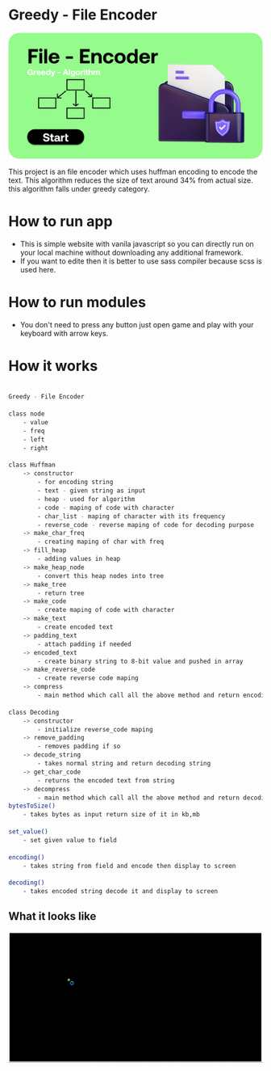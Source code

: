 # Greedy - File Encoder

<p align="center">
  <img src="6.png">
</p>


This project is an file encoder which uses huffman encoding to encode the text. This algorithm reduces the size of text around 34% from actual size. this algorithm falls under greedy category. 

# How to run app 

 * This is simple website with vanila javascript so you can directly run on your local machine without downloading any additional framework.
 * If you want to edite then it is better to use sass compiler because scss is used here. 

# How to run modules

 * You don't need to press any button just open game and play with your keyboard with arrow keys.

# How it works

```sh

Greedy - File Encoder

class node 
    - value 
    - freq
    - left
    - right

class Huffman
    -> constructor
        - for encoding string
        - text - given string as input
        - heap - used for algorithm
        - code - maping of code with character
        - char_list - maping of character with its frequency
        - reverse_code - reverse maping of code for decoding purpose
    -> make_char_freq
        - creating maping of char with freq
    -> fill_heap
        - adding values in heap
    -> make_heap_node
        - convert this heap nodes into tree
    -> make_tree
        - return tree
    -> make_code
        - create maping of code with character
    -> make_text
        - create encoded text
    -> padding_text
        - attach padding if needed
    -> encoded_text
        - create binary string to 8-bit value and pushed in array
    -> make_reverse_code
        - create reverse code maping
    -> compress
        - main method which call all the above method and return encoding string

class Decoding
    -> constructor
        - initialize reverse_code maping
    -> remove_padding
        - removes padding if so
    -> decode_string
        - takes normal string and return decoding string
    -> get_char_code
        - returns the encoded text from string 
    -> decompress
        - main method which call all the above method and return decoding string
bytesToSize()
    - takes bytes as input return size of it in kb,mb

set_value()
    - set given value to field

encoding()
    - takes string from field and encode then display to screen

decoding()
    - takes encoded string decode it and display to screen


```
## What it looks like


<p align="center">
  <img src="0.gif">
</p>
  
